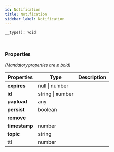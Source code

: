 ```yaml
---
id: Notification
title: Notification
sidebar_label: Notification
---
```


```tsx
__type(): void
```
<br/>



### Properties

<font size="2"><i>(Mandatory properties are in bold)</i></font>

| Properties | Type | Description |
| --------- | ---- | ----------- |
| **expires** | null \| number |  |
| **id** | string \| number |  |
| **payload** | any |  |
| **persist** | boolean |  |
| **remove** |  |  |
| **timestamp** | number |  |
| **topic** | string |  |
| ttl | number |  |

